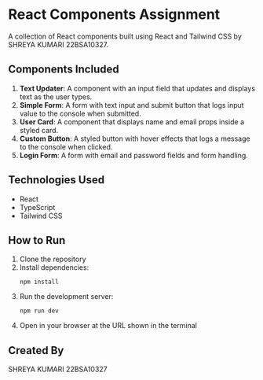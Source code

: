 # React Components Assignment

A collection of React components built using React and Tailwind CSS by SHREYA KUMARI 22BSA10327.

## Components Included

1. **Text Updater**: A component with an input field that updates and displays text as the user types.
2. **Simple Form**: A form with text input and submit button that logs input value to the console when submitted.
3. **User Card**: A component that displays name and email props inside a styled card.
4. **Custom Button**: A styled button with hover effects that logs a message to the console when clicked.
5. **Login Form**: A form with email and password fields and form handling.

## Technologies Used

- React
- TypeScript
- Tailwind CSS

## How to Run

1. Clone the repository
2. Install dependencies:
   ```
   npm install
   ```
3. Run the development server:
   ```
   npm run dev
   ```
4. Open in your browser at the URL shown in the terminal

## Created By

SHREYA KUMARI 22BSA10327
